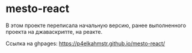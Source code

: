 # mesto-react

В этом проекте переписала начальную версию, ранее выполненного проекта на джаваскрипте, на реакте.

Ссылка на ghpages: https://p4elkahmstr.github.io/mesto-react/
